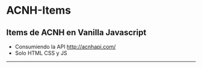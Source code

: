 # ACNH-Items
## Items de ACNH en Vanilla Javascript

- Consumiendo la API http://acnhapi.com/
- Solo HTML CSS y JS
---
